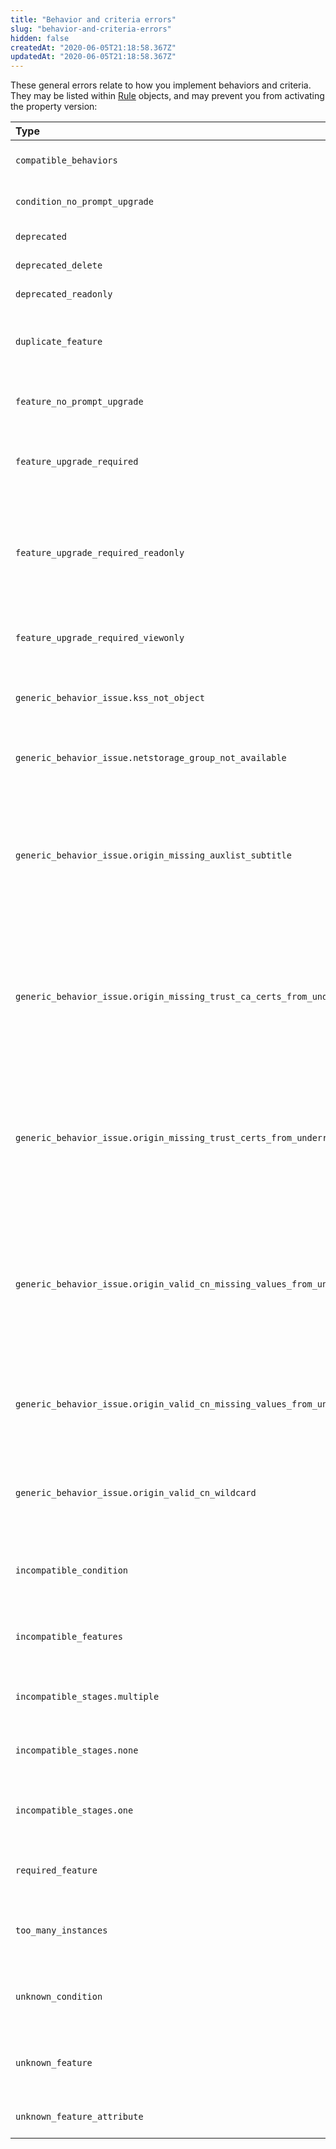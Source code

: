 ```yaml
---
title: "Behavior and criteria errors"
slug: "behavior-and-criteria-errors"
hidden: false
createdAt: "2020-06-05T21:18:58.367Z"
updatedAt: "2020-06-05T21:18:58.367Z"
---
```

These general errors relate to how you implement behaviors and
criteria. They may be listed within [Rule](#rule) objects,
and may prevent you from activating the property version:

| Type | Description |
| :--- | :--- |
| `compatible_behaviors` | Rules include incompatible behaviors. |
| `condition_no_prompt_upgrade` | You must upgrade to a new version of a criteria. |
| `deprecated` | The behavior has been deprecated. |
| `deprecated_delete` | The behavior has been removed. |
| `deprecated_readonly` | The behavior has been deprecated. |
| `duplicate_feature` | Two behaviors of the same type are inappropriately placed within the same rule. |
| `feature_no_prompt_upgrade` | A new version of the behavior is available, requiring an upgrade. |
| `feature_upgrade_required` | The property needs to be upgraded to replace a deprecated behavior. |
| `feature_upgrade_required_readonly` | The property needs to be upgraded to replace a deprecated behavior, but this version can't be edited. Create a new version if necessary. |
| `feature_upgrade_required_viewonly` | A new version of the behavior is available, requiring an upgrade. |
| `generic_behavior_issue.kss_not_object` | A new version of the behavior is available that may require a different set of options. |
| `generic_behavior_issue.netstorage_group_not_available` | A specified NetStorage account isn't assigned to this property's group. |
| `generic_behavior_issue.origin_missing_auxlist_subtitle` | Your auxiliary certificate list specifies trusted items not reflected in what your [`origin`]({{base.url}}/{{page.language}}/api/core_features/property_manager/vlatest.html#origin) behavior specifies. Confirm they're accurate, and contact your account team if there's a problem. |
| `generic_behavior_issue.origin_missing_trust_ca_certs_from_underride` | Your auxiliary certificate list specifies trusted items not reflected in what your [`origin`]({{base.url}}/{{page.language}}/api/core_features/property_manager/vlatest.html#origin) behavior specifies. Confirm they're accurate, and contact your account team if there's a problem. |
| `generic_behavior_issue.origin_missing_trust_certs_from_underride` | Your auxiliary certificate list specifies trusted items not reflected in what your [`origin`]({{base.url}}/{{page.language}}/api/core_features/property_manager/vlatest.html#origin) behavior specifies. Confirm they're accurate, and contact your account team if there's a problem. |
| `generic_behavior_issue.origin_valid_cn_missing_values_from_underride_error` | The [`origin`]({{base.url}}/{{page.language}}/api/core_features/property_manager/vlatest.html#origin) behavior's `customValidCnValues` option is missing CN/SAN match values from the auxiliary certificates list, so an ordinarily trusted certificate may not be trusted, and may result in a service outage. |
| `generic_behavior_issue.origin_valid_cn_missing_values_from_underride_warning` | Confirm the [`origin`]({{base.url}}/{{page.language}}/api/core_features/property_manager/vlatest.html#origin) behavior's `customValidCnValues` option includes all CN/SAN values from the auxiliary certificates list. |
| `generic_behavior_issue.origin_valid_cn_wildcard` | Values in the [`origin`]({{base.url}}/{{page.language}}/api/core_features/property_manager/vlatest.html#origin) behavior's `customValidCnValues` option may contain a star (`*`) character, but it's interpreted literally. |
| `incompatible_condition` | There's an incompatibility with a specific criteria within the same rule. |
| `incompatible_features` | There's an incompatibility with a specific behavior within the same rule. |
| `incompatible_stages.multiple` | There's an incompatibility with a set of match criteria. |
| `incompatible_stages.none` | There's an incompatibility with a criteria in a parent rule. |
| `incompatible_stages.one` | There's an incompatibility with a criteria that appears in the same rule. |
| `required_feature` | The `default` rule requires a behavior for the property to work. |
| `too_many_instances` | There are more instances of the specified behavior than allowed within a property. |
| `unknown_condition` | The criteria isn't supported, and you need to remove it before activating your property. |
| `unknown_feature` | The behavior isn't supported, and you need to remove it before activating your property. |
| `unknown_feature_attribute` | The behavior or criteria specifies an unknown option. |